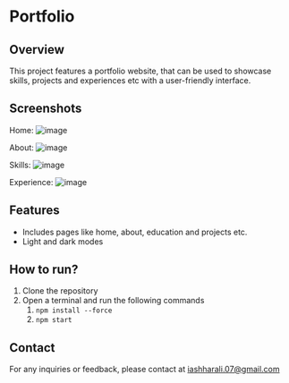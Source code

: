 # Portfolio #
## Overview ##
This project features a portfolio website, that can be used to showcase skills, projects and experiences etc with a user-friendly interface.

## Screenshots ##
Home:
![image](https://github.com/user-attachments/assets/584bb6fd-2165-4196-a805-f90aa3887c1f)

About:
![image](https://github.com/user-attachments/assets/37cbbec5-61e0-4c03-babd-be9fcffee4fc)

Skills:
![image](https://github.com/user-attachments/assets/1483b734-60fa-4b03-bdcc-81f4a79ea056)

Experience:
![image](https://github.com/user-attachments/assets/6e2d313c-0405-42db-baaa-3e5474b01c7a)

## Features ##
* Includes pages like home, about, education and projects etc.
* Light and dark modes

## How to run? ##
1. Clone the repository
2. Open a terminal and run the following commands
    1. ```npm install --force```
    2. ```npm start```

## Contact ##
For any inquiries or feedback, please contact at iashharali.07@gmail.com

